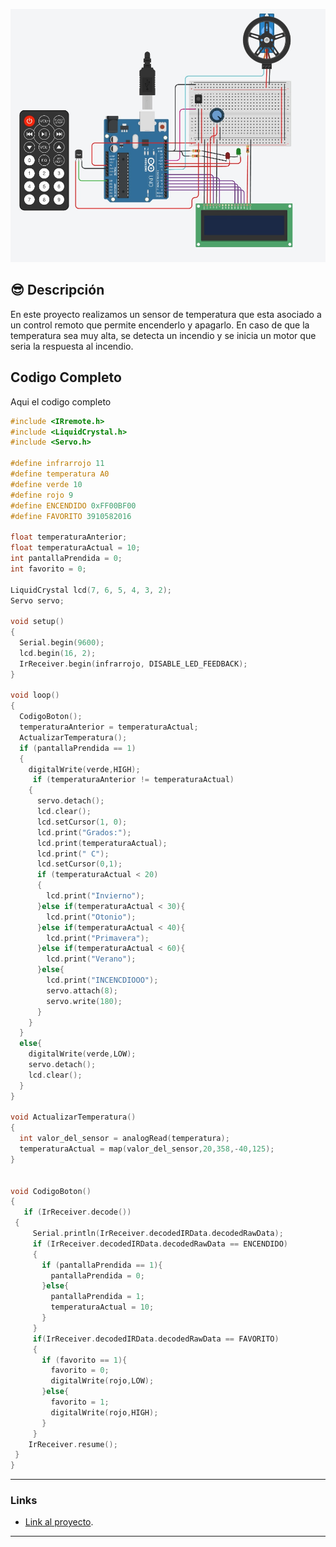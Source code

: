 
![Tinkercad](./img/ArduinoTinkercad.jpg)



## :sunglasses: Descripción
En este proyecto realizamos un sensor de temperatura que esta asociado a un control remoto que permite encenderlo y apagarlo. En caso de que la temperatura sea muy alta, se detecta un incendio y se inicia un motor que seria la respuesta al incendio.

## Codigo Completo
Aqui el codigo completo 

~~~ C (lenguaje en el que esta escrito)
#include <IRremote.h>
#include <LiquidCrystal.h>
#include <Servo.h>

#define infrarrojo 11
#define temperatura A0
#define verde 10
#define rojo 9
#define ENCENDIDO 0xFF00BF00
#define FAVORITO 3910582016

float temperaturaAnterior;
float temperaturaActual = 10;
int pantallaPrendida = 0;
int favorito = 0;

LiquidCrystal lcd(7, 6, 5, 4, 3, 2);
Servo servo;

void setup()
{
  Serial.begin(9600);
  lcd.begin(16, 2);
  IrReceiver.begin(infrarrojo, DISABLE_LED_FEEDBACK);
}

void loop()
{
  CodigoBoton();
  temperaturaAnterior = temperaturaActual;
  ActualizarTemperatura();
  if (pantallaPrendida == 1)
  {
    digitalWrite(verde,HIGH);
     if (temperaturaAnterior != temperaturaActual)
    {
      servo.detach();
      lcd.clear();
      lcd.setCursor(1, 0);
      lcd.print("Grados:");
      lcd.print(temperaturaActual);
      lcd.print(" C");
      lcd.setCursor(0,1);
      if (temperaturaActual < 20)
      {
        lcd.print("Invierno");
      }else if(temperaturaActual < 30){
        lcd.print("Otonio");
      }else if(temperaturaActual < 40){
        lcd.print("Primavera");
      }else if(temperaturaActual < 60){
        lcd.print("Verano");
      }else{
        lcd.print("INCENCDIOOO");
        servo.attach(8);
        servo.write(180);
      }
    }
  }
  else{
    digitalWrite(verde,LOW);
    servo.detach();
    lcd.clear();
  }
}

void ActualizarTemperatura()
{
  int valor_del_sensor = analogRead(temperatura);
  temperaturaActual = map(valor_del_sensor,20,358,-40,125);
}


void CodigoBoton()
{
   if (IrReceiver.decode())
 {
     Serial.println(IrReceiver.decodedIRData.decodedRawData);
     if (IrReceiver.decodedIRData.decodedRawData == ENCENDIDO)
     {
       if (pantallaPrendida == 1){
         pantallaPrendida = 0;
       }else{
         pantallaPrendida = 1;
         temperaturaActual = 10;
       }
     }
     if(IrReceiver.decodedIRData.decodedRawData == FAVORITO)
     {
       if (favorito == 1){
         favorito = 0;
         digitalWrite(rojo,LOW);
       }else{
         favorito = 1;
         digitalWrite(rojo,HIGH);
       }
     }
    IrReceiver.resume();
 }
}
~~~

---
### Links
- [Link al proyecto](https://www.tinkercad.com/things/1lhiMsgpw3g-urielmarlesparcial2/editel?sharecode=3FgeZg1o49HyM2X8le240eNVXbdCXSU94oSwAiaKVVg).

---







